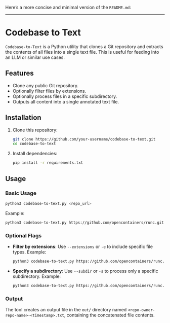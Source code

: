 Here’s a more concise and minimal version of the `README.md`:

---

# Codebase to Text

`Codebase-to-Text` is a Python utility that clones a Git repository and extracts the contents of all files into a single text file. This is useful for feeding into an LLM or similar use cases.

## Features

- Clone any public Git repository.
- Optionally filter files by extensions.
- Optionally process files in a specific subdirectory.
- Outputs all content into a single annotated text file.

## Installation

1. Clone this repository:

   ```bash
   git clone https://github.com/your-username/codebase-to-text.git
   cd codebase-to-text
   ```

2. Install dependencies:

   ```bash
   pip install -r requirements.txt
   ```

## Usage

### Basic Usage

```bash
python3 codebase-to-text.py <repo_url>
```

Example:

```bash
python3 codebase-to-text.py https://github.com/opencontainers/runc.git
```

### Optional Flags

- **Filter by extensions**: Use `--extensions` or `-e` to include specific file types. Example:

  ```bash
  python3 codebase-to-text.py https://github.com/opencontainers/runc.git --extensions .py,.md
  ```

- **Specify a subdirectory**: Use `--subdir` or `-s` to process only a specific subdirectory. Example:

  ```bash
  python3 codebase-to-text.py https://github.com/opencontainers/runc.git --subdir src
  ```

### Output

The tool creates an output file in the `out/` directory named `<repo-owner-repo-name>-<timestamp>.txt`, containing the concatenated file contents.
